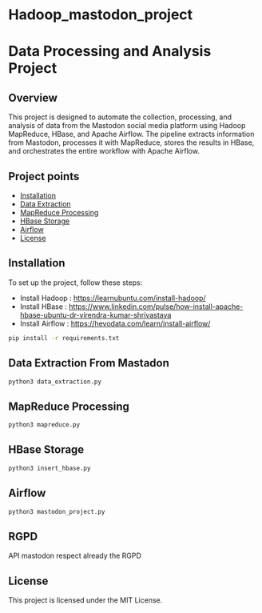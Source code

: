 # Hadoop_mastodon_project

# Data Processing and Analysis Project

## Overview

This project is designed to automate the collection, processing, and analysis of data from the Mastodon social media platform using Hadoop MapReduce, HBase, and Apache Airflow. The pipeline extracts information from Mastodon, processes it with MapReduce, stores the results in HBase, and orchestrates the entire workflow with Apache Airflow.

## Project points

- [Installation](#installation)
- [Data Extraction](#data-extraction)
- [MapReduce Processing](#mapreduce-processing)
- [HBase Storage](#hbase-storage)
- [Airflow](#Airflow)
- [License](#license)

## Installation

To set up the project, follow these steps:

- Install Hadoop : https://learnubuntu.com/install-hadoop/
- Install HBase : https://www.linkedin.com/pulse/how-install-apache-hbase-ubuntu-dr-virendra-kumar-shrivastava
- Install Airflow : https://hevodata.com/learn/install-airflow/
  
```bash
pip install -r requirements.txt
```

## Data Extraction From Mastadon 

```bash
python3 data_extraction.py
```

## MapReduce Processing

```bash
python3 mapreduce.py
```

## HBase Storage

```bash
python3 insert_hbase.py
```
## Airflow

```bash
python3 mastodon_project.py
```
## RGPD

API mastodon respect already the RGPD


## License
This project is licensed under the MIT License.





